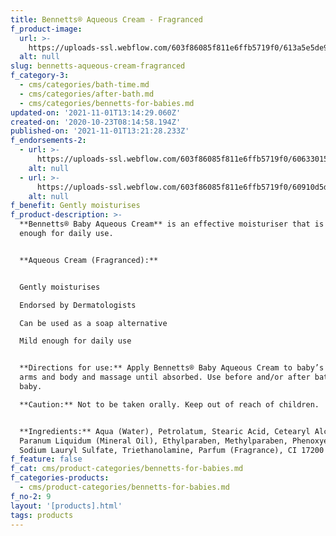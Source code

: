 ```yaml
---
title: Bennetts® Aqueous Cream - Fragranced
f_product-image:
  url: >-
    https://uploads-ssl.webflow.com/603f86085f811e6ffb5719f0/613a5e5de957f299b02d94c3_bennetts%20aqueous%20cream%20fragranced.jpg
  alt: null
slug: bennetts-aqueous-cream-fragranced
f_category-3:
  - cms/categories/bath-time.md
  - cms/categories/after-bath.md
  - cms/categories/bennetts-for-babies.md
updated-on: '2021-11-01T13:14:29.060Z'
created-on: '2020-10-23T08:14:58.194Z'
published-on: '2021-11-01T13:21:28.233Z'
f_endorsements-2:
  - url: >-
      https://uploads-ssl.webflow.com/603f86085f811e6ffb5719f0/606330151439bebc5ae3fedc_Asset%2013.svg
    alt: null
  - url: >-
      https://uploads-ssl.webflow.com/603f86085f811e6ffb5719f0/60910d5d11aa5a0a4c197953_not%20tested%20on%20animals%20-%20light.svg
    alt: null
f_benefit: Gently moisturises
f_product-description: >-
  **Bennetts® Baby Aqueous Cream** is an effective moisturiser that is mild
  enough for daily use.


  ‍**Aqueous Cream (Fragranced):**


  Gently moisturises  

  Endorsed by Dermatologists  

  Can be used as a soap alternative  

  Mild enough for daily use


  **Directions for use:** Apply Bennetts® Baby Aqueous Cream to baby’s legs,
  arms and body and massage until absorbed. Use before and/or after bathing
  baby.  

  **Caution:** Not to be taken orally. Keep out of reach of children.


  **Ingredients:** Aqua (Water), Petrolatum, Stearic Acid, Cetearyl Alcohol,
  Paranum Liquidum (Mineral Oil), Ethylparaben, Methylparaben, Phenoxyethanol,
  Sodium Lauryl Sulfate, Triethanolamine, Parfum (Fragrance), CI 17200
f_feature: false
f_cat: cms/product-categories/bennetts-for-babies.md
f_categories-products:
  - cms/product-categories/bennetts-for-babies.md
f_no-2: 9
layout: '[products].html'
tags: products
---
```



